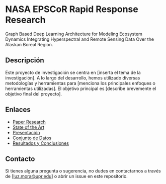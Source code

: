 
# NASA EPSCoR Rapid Response Research
Graph Based Deep Learning Architecture for Modeling Ecosystem Dynamics Integrating Hyperspectral and Remote Sensing Data Over the Alaskan Boreal Region.

## Descripción

Este proyecto de investigación se centra en [inserta el tema de la investigación]. A lo largo del desarrollo, hemos utilizado diversas metodologías y herramientas para [menciona los principales enfoques o herramientas utilizadas]. El objetivo principal es [describe brevemente el objetivo final del proyecto].

## Enlaces

- [Paper Research](https://www.overleaf.com/project/6207d2ff5e052f271817cd97)
- [State of the Art](https://sistemaupr-my.sharepoint.com/:x:/g/personal/luz_mora_upr_edu/Ec6-FG8icLFGlZO5PMVjXeEBNexjQ0-8M0X3wj0nkGU96Q)
- [Presentación]()
- [Conjunto de Datos]()
- [Resultados y Conclusiones]()

## Contacto

Si tienes alguna pregunta o sugerencia, no dudes en contactarnos a través de [luz.mora@upr.edu] o abrir un issue en este repositorio.
